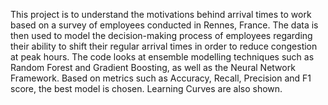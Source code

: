 This project is to understand the motivations behind arrival times to work based on a survey of employees conducted in Rennes, France. The data is then used to model the decision-making process of employees regarding their ability to shift their regular arrival times in order to reduce congestion at peak hours. The code looks at ensemble modelling techniques such as Random Forest and Gradient Boosting, as well as the Neural Network Framework. 
Based on metrics such as Accuracy, Recall, Precision and F1 score, the best model is chosen. Learning Curves are also shown.
